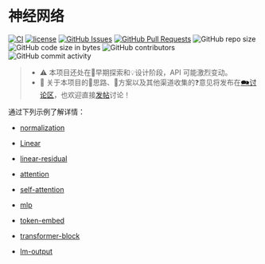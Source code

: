 # 神经网络

[![CI](https://github.com/YdrMaster/InfiniNN/actions/workflows/build.yml/badge.svg?branch=main)](https://github.com/YdrMaster/InfiniNN/actions)
[![license](https://img.shields.io/github/license/YdrMaster/InfiniNN)](https://mit-license.org/)
[![GitHub Issues](https://img.shields.io/github/issues/YdrMaster/InfiniNN)](https://github.com/YdrMaster/InfiniNN/issues)
[![GitHub Pull Requests](https://img.shields.io/github/issues-pr/YdrMaster/InfiniNN)](https://github.com/YdrMaster/InfiniNN/pulls)
![GitHub repo size](https://img.shields.io/github/repo-size/YdrMaster/InfiniNN)
![GitHub code size in bytes](https://img.shields.io/github/languages/code-size/YdrMaster/InfiniNN)
![GitHub contributors](https://img.shields.io/github/contributors/YdrMaster/InfiniNN)
![GitHub commit activity](https://img.shields.io/github/commit-activity/m/YdrMaster/InfiniNN)

> - ⚠️ 本项目还处在🚧早期探索和💡设计阶段，API 可能激烈变动。
> - 💬 关于本项目的🧠思路、📃方案以及其他渠道收集的❓意见将发布在[🗪讨论区](https://github.com/YdrMaster/InfiniNN/discussions)，也欢迎直接[发帖](https://github.com/YdrMaster/InfiniNN/discussions/new/choose)讨论！

通过下列示例了解详情：

- [normalization](/src/nn/normalization.rs)
- [Linear](/src/nn/linear.rs)
- [linear-residual](/src/nn/linear_residual.rs)
- [attention](/src/nn/attention.rs)
- [self-attention](/src/nn/self_attn.rs)
- [mlp](/src/nn/mlp.rs)

- [token-embed](/src/nn/token_embed.rs)
- [transformer-block](/src/nn/transformer_blk.rs)
- [lm-output](/src/nn/lm_output.rs)

